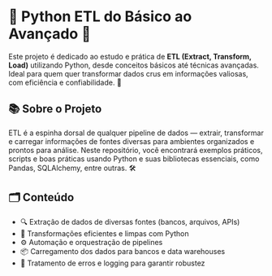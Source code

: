 
# 🐍 Python ETL do Básico ao Avançado 🚀

Este projeto é dedicado ao estudo e prática de **ETL (Extract, Transform, Load)** utilizando Python, desde conceitos básicos até técnicas avançadas. Ideal para quem quer transformar dados crus em informações valiosas, com eficiência e confiabilidade. 💎

## 📚 Sobre o Projeto

ETL é a espinha dorsal de qualquer pipeline de dados — extrair, transformar e carregar informações de fontes diversas para ambientes organizados e prontos para análise. Neste repositório, você encontrará exemplos práticos, scripts e boas práticas usando Python e suas bibliotecas essenciais, como Pandas, SQLAlchemy, entre outras. 🛠️

## 🗂️ Conteúdo

- 🔍 Extração de dados de diversas fontes (bancos, arquivos, APIs)
- 🧹 Transformações eficientes e limpas com Python
- ⚙️ Automação e orquestração de pipelines
- 📦 Carregamento dos dados para bancos e data warehouses
- 🚨 Tratamento de erros e logging para garantir robustez

